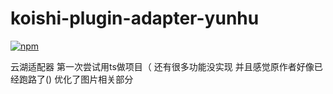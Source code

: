 # koishi-plugin-adapter-yunhu

[![npm](https://img.shields.io/npm/v/koishi-plugin-adapter-yunhu?style=flat-square)](https://www.npmjs.com/package/koishi-plugin-adapter-yunhu)

云湖适配器
第一次尝试用ts做项目（
还有很多功能没实现
并且感觉原作者好像已经跑路了()
优化了图片相关部分